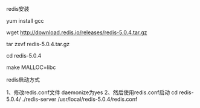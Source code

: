 redis安装

yum install gcc

wget http://download.redis.io/releases/redis-5.0.4.tar.gz

tar zxvf redis-5.0.4.tar.gz

cd redis-5.0.4

make MALLOC=libc

  

redis启动方式

1、修改redis.conf文件 daemonize为yes
2、然后使用redis.conf启动
cd redis-5.0.4/
./redis-server /usr/local/redis-5.0.4/redis.conf